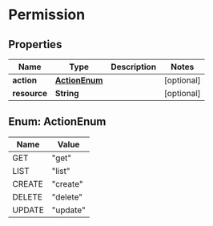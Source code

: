

# Permission


## Properties

Name | Type | Description | Notes
------------ | ------------- | ------------- | -------------
**action** | [**ActionEnum**](#ActionEnum) |  |  [optional]
**resource** | **String** |  |  [optional]



## Enum: ActionEnum

Name | Value
---- | -----
GET | &quot;get&quot;
LIST | &quot;list&quot;
CREATE | &quot;create&quot;
DELETE | &quot;delete&quot;
UPDATE | &quot;update&quot;



